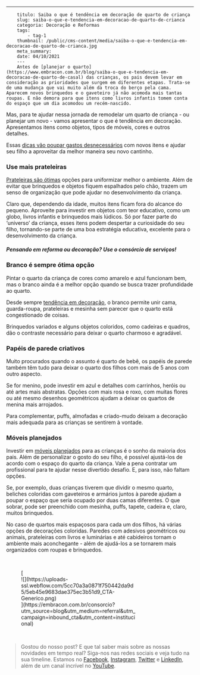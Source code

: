 ---
        titulo: Saiba o que é tendência em decoração de quarto de criança
        slug: saiba-o-que-e-tendencia-em-decoracao-de-quarto-de-crianca
        categoria: Decoração e Reformas
        tags:
            - tag-1
        thumbnail: /public/cms-content/media/saiba-o-que-e-tendencia-em-decoracao-de-quarto-de-crianca.jpg
        meta_summary: 
        date: 04/10/2021
        ---
        Antes de [planejar o quarto](https://www.embracon.com.br/blog/saiba-o-que-e-tendencia-em-decoracao-de-quarto-de-casal) das crianças, os pais devem levar em consideração as prioridades que surgem em diferentes etapas. Trata-se de uma mudança que vai muito além da troca do berço pela cama. Aparecem novos brinquedos e o gaveteiro já não acomoda mais tantas roupas. E não demora para que itens como livros infantis tomem conta do espaço que um dia acomodou um recém-nascido.

Mas, para te ajudar nessa jornada de remodelar um quarto de criança - ou planejar um novo - vamos apresentar o que é tendência em decoração. Apresentamos itens como objetos, tipos de móveis, cores e outros detalhes.

Essas [dicas vão poupar gastos desnecessários](https://www.embracon.com.br/blog/6-ideias-criativas-para-decorar-gastando-pouco) com novos itens e ajudar seu filho a aproveitar da melhor maneira seu novo cantinho.

### Use mais prateleiras

[Prateleiras são ótimas](https://www.embracon.com.br/blog/como-usar-prateleiras-na-decoracao-da-casa) opções para uniformizar melhor o ambiente. Além de evitar que brinquedos e objetos fiquem espalhados pelo chão, trazem um senso de organização que pode ajudar no desenvolvimento da criança.

Claro que, dependendo da idade, muitos itens ficam fora do alcance do pequeno. Aproveite para investir em objetos com teor educativo, como um globo, livros infantis e brinquedos mais lúdicos. Só por fazer parte do ‘universo’ da criança, esses itens podem despertar a curiosidade do seu filho, tornando-se parte de uma boa estratégia educativa, excelente para o desenvolvimento da criança.

##### **Pensando em reforma ou decoração? Use o consórcio de serviços!**

### Branco é sempre ótima opção

Pintar o quarto da criança de cores como amarelo e azul funcionam bem, mas o branco ainda é a melhor opção quando se busca trazer profundidade ao quarto.

Desde sempre [tendência em decoração](https://www.embracon.com.br/blog/6-ideias-criativas-para-decorar-gastando-pouco), o branco permite unir cama, guarda-roupa, prateleiras e mesinha sem parecer que o quarto está congestionado de coisas.

Brinquedos variados e alguns objetos coloridos, como cadeiras e quadros, dão o contraste necessário para deixar o quarto charmoso e agradável.

### Papéis de parede criativos

Muito procurados quando o assunto é quarto de bebê, os papéis de parede também têm tudo para deixar o quarto dos filhos com mais de 5 anos com outro aspecto.

Se for menino, pode investir em azul e detalhes com carrinhos, heróis ou até artes mais abstratas. Opções com mais rosa e roxo, com muitas flores ou até mesmo desenhos geométricos ajudam a deixar os quartos de menina mais arrojados.

Para complementar, puffs, almofadas e criado-mudo deixam a decoração mais adequada para as crianças se sentirem à vontade.

### Móveis planejados

Investir em [móveis planejados](https://www.embracon.com.br/blog/armarios-planejados-como-usa-los-na-decoracao-e-quais-sao-as-vantagens) para as crianças é o sonho da maioria dos pais. Além de personalizar o gosto do seu filho, é possível ajustá-los de acordo com o espaço do quarto da criança. Vale a pena contratar um profissional para te ajudar nesse divertido desafio. E, para isso, não faltam opções.

Se, por exemplo, duas crianças tiverem que dividir o mesmo quarto, beliches coloridas com gaveteiros e armários juntos à parede ajudam a poupar o espaço que seria ocupado por duas camas diferentes. O que sobrar, pode ser preenchido com mesinha, puffs, tapete, cadeira e, claro, muitos brinquedos.

No caso de quartos mais espaçosos para cada um dos filhos, há várias opções de decorações coloridas. Paredes com adesivos geométricos ou animais, prateleiras com livros e luminárias e até cabideiros tornam o ambiente mais aconchegante - além de ajudá-los a se tornarem mais organizados com roupas e brinquedos.

‍

<figure class="w-richtext-figure-type-image w-richtext-align-center" style="max-width:310px">[<div>![](https://uploads-ssl.webflow.com/5cc70a3a0871f750442da9d5/5eb45e9683dae375ec3b51d9_CTA-Generico.png)</div>](https://embracon.com.br/consorcio?utm_source=blog&utm_medium=referral&utm_campaign=inbound_cta&utm_content=institucional)</figure>‍

> Gostou do nosso post? E que tal saber mais sobre as nossas novidades em tempo real? Siga-nos nas redes sociais e veja tudo na sua timeline. Estamos no [Facebook](https://www.facebook.com/embracon/), [Instagram](https://www.instagram.com/embraconoficial/), [Twitter](https://twitter.com/embracon) e [LinkedIn](https://www.linkedin.com/company/1018875/), além de um canal incrível no [YouTube](https://www.youtube.com/channel/UCL-Y0mv9zc73Iek48NLUBzQ).

‍
        